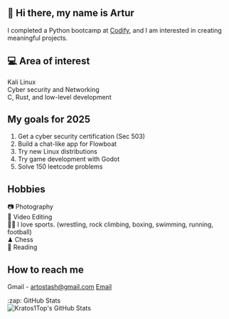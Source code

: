 <head>
<link rel="stylesheet" href="https://cdnjs.cloudflare.com/ajax/libs/font-awesome/5.15.3/css/all.min.css" integrity="sha384-XXXXXXX" crossorigin="anonymous">
</head>

## 👋 Hi there, my name is Artur
I completed a Python bootcamp at [Codify](https://www.codifylab.com/), and I am interested in creating meaningful projects. 



## 💻 Area of interest
Kali Linux <br/>
Cyber security and Networking <br/>
C, Rust, and low-level development<br/>


## My goals for 2025
1. Get a cyber security certification (Sec 503)
2. Build a chat-like app for Flowboat
3. Try new Linux distributions
4. Try game development with Godot
5. Solve 150 leetcode problems 


## Hobbies

:camera: Photography <br/>
🎥 Video Editing <br/>
🤼‍♂️ I love sports. (wrestling, rock climbing, boxing, swimming, running, football) <br/>
♟ Chess <br/>
📗 Reading <br/>

## How to reach me
Gmail - artostash@gmail.com
[Email](mailto:artostash@gmail.com)


<summary>:zap: GitHub Stats</summary>

<img align="left" alt="Kratos1Top's GitHub Stats" src="https://github-readme-stats.vercel.app/api?username=N1ghtH0wk&show_icons=true&theme=tokyonight" />
  
